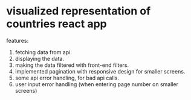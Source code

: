 # visualized representation of countries react app

features:

1. fetching data from api.
2. displaying the data.
3. making the data filtered with front-end filters.
4. implemented pagination with responsive design for smaller screens.
5. some api error handling, for bad api calls.
6. user input error handling (when entering page number on smaller screens)
